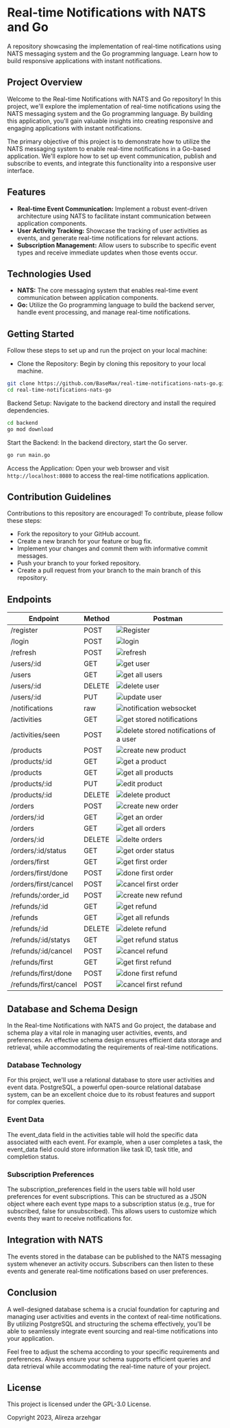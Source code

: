 # Real-time Notifications with NATS and Go

A repository showcasing the implementation of real-time notifications using NATS messaging system and the Go programming language. Learn how to build responsive applications with instant notifications.

## Project Overview

Welcome to the Real-time Notifications with NATS and Go repository! In this project, we'll explore the implementation of real-time notifications using the NATS messaging system and the Go programming language. By building this application, you'll gain valuable insights into creating responsive and engaging applications with instant notifications.

The primary objective of this project is to demonstrate how to utilize the NATS messaging system to enable real-time notifications in a Go-based application. We'll explore how to set up event communication, publish and subscribe to events, and integrate this functionality into a responsive user interface.

## Features

- **Real-time Event Communication:** Implement a robust event-driven architecture using NATS to facilitate instant communication between application components.
- **User Activity Tracking:** Showcase the tracking of user activities as events, and generate real-time notifications for relevant actions.
- **Subscription Management:** Allow users to subscribe to specific event types and receive immediate updates when those events occur.

## Technologies Used

- **NATS:** The core messaging system that enables real-time event communication between application components.
- **Go:** Utilize the Go programming language to build the backend server, handle event processing, and manage real-time notifications.

## Getting Started

Follow these steps to set up and run the project on your local machine:

- Clone the Repository: Begin by cloning this repository to your local machine.

```bash
git clone https://github.com/BaseMax/real-time-notifications-nats-go.git
cd real-time-notifications-nats-go
```

Backend Setup: Navigate to the backend directory and install the required dependencies.

```bash
cd backend
go mod download
```

Start the Backend: In the backend directory, start the Go server.

```bash
go run main.go
```

Access the Application: Open your web browser and visit `http://localhost:8080` to access the real-time notifications application.

## Contribution Guidelines

Contributions to this repository are encouraged! To contribute, please follow these steps:

- Fork the repository to your GitHub account.
- Create a new branch for your feature or bug fix.
- Implement your changes and commit them with informative commit messages.
- Push your branch to your forked repository.
- Create a pull request from your branch to the main branch of this repository.

## Endpoints

| Endpoint | Method | Postman |
| --- | ---- | ---- |
| /register | POST | ![Register](./screenshots/register.png) |
| /login | POST | ![login](./screenshots/login.png) |
| /refresh | POST | ![refresh](./screenshots/refresh.png) |
| /users/:id | GET | ![get user](./screenshots/get_user.png) |
| /users | GET | ![get all users](./screenshots/get_all_users.png) |
| /users/:id | DELETE | ![delete user](./screenshots/delete_user.png) |
| /users/:id | PUT | ![update user](./screenshots/update_user.png) |
| /notifications | raw | ![notification websocket](./screenshots/websocket_notifications.png) |
| /activities | GET | ![get stored notifications](./screenshots/get_all_activities.png) |
| /activities/seen | POST | ![delete stored notifications of a user](./screenshots/seen_notifications.png) |
| /products | POST | ![create new product](./screenshots/add_product.png) |
| /products/:id | GET | ![get a product](./screenshots/get_a_product.png) |
| /products | GET | ![get all products](./screenshots/get_all_products.png) |
| /products/:id | PUT | ![edit product](./screenshots/update_product.png) |
| /products/:id | DELETE | ![delete product](./screenshots/delete_product.png) |
| /orders | POST | ![create new order](./screenshots/add_order.png) |
| /orders/:id | GET | ![get an order](./screenshots/get_order.png) |
| /orders | GET | ![get all orders](./screenshots/get_all_orders.png) |
| /orders/:id | DELETE | ![delte orders](./screenshots/delete_order.png) |
| /orders/:id/status | GET | ![get order status](./screenshots/get_order_status.png) |
| /orders/first | GET | ![get first order](./screenshots/browse_first_order.png) |
| /orders/first/done | POST | ![done first order](./screenshots/complete_first_order.png) |
| /orders/first/cancel | POST | ![cancel first order](./screenshots/cancel_first_order.png) |
| /refunds/:order_id | POST | ![create new refund](./screenshots/add_refund.png) |
| /refunds/:id | GET | ![get refund](./screenshots/get_refund.png) |
| /refunds | GET | ![get all refunds](./screenshots/get_all_refunds.png) |
| /refunds/:id | DELETE | ![delete refund](./screenshots/delete_refund.png) |
| /refunds/:id/statys | GET | ![get refund status](./screenshots/get_refund_status.png) |
| /refunds/:id/cancel | POST | ![cancel refund](./screenshots/cancel_refund.png) |
| /refunds/first | GET | ![get first refund](./screenshots/browse_first_refund.png) |
| /refunds/first/done | POST | ![done first refund](./screenshots/doen_first_refund.png) |
| /refunds/first/cancel | POST | ![cancel first refund](./screenshots/cancel_first_refund.png) |


## Database and Schema Design

In the Real-time Notifications with NATS and Go project, the database and schema play a vital role in managing user activities, events, and preferences. An effective schema design ensures efficient data storage and retrieval, while accommodating the requirements of real-time notifications.

### Database Technology

For this project, we'll use a relational database to store user activities and event data. PostgreSQL, a powerful open-source relational database system, can be an excellent choice due to its robust features and support for complex queries.

### Event Data

The event_data field in the activities table will hold the specific data associated with each event. For example, when a user completes a task, the event_data field could store information like task ID, task title, and completion status.

### Subscription Preferences

The subscription_preferences field in the users table will hold user preferences for event subscriptions. This can be structured as a JSON object where each event type maps to a subscription status (e.g., true for subscribed, false for unsubscribed). This allows users to customize which events they want to receive notifications for.

## Integration with NATS

The events stored in the database can be published to the NATS messaging system whenever an activity occurs. Subscribers can then listen to these events and generate real-time notifications based on user preferences.

## Conclusion

A well-designed database schema is a crucial foundation for capturing and managing user activities and events in the context of real-time notifications. By utilizing PostgreSQL and structuring the schema effectively, you'll be able to seamlessly integrate event sourcing and real-time notifications into your application.

Feel free to adjust the schema according to your specific requirements and preferences. Always ensure your schema supports efficient queries and data retrieval while accommodating the real-time nature of your project.

## License

This project is licensed under the GPL-3.0 License.

Copyright 2023, Alireza arzehgar
